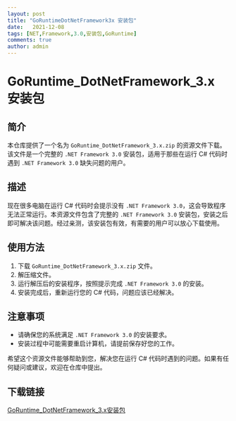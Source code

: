 ```yaml
---
layout: post
title: "GoRuntimeDotNetFramework3x 安装包"
date:   2021-12-08
tags: [NET,Framework,3.0,安装包,GoRuntime]
comments: true
author: admin
---
```

# GoRuntime_DotNetFramework_3.x 安装包

## 简介
本仓库提供了一个名为 `GoRuntime_DotNetFramework_3.x.zip` 的资源文件下载。该文件是一个完整的 `.NET Framework 3.0` 安装包，适用于那些在运行 C# 代码时遇到 `.NET Framework 3.0` 缺失问题的用户。

## 描述
现在很多电脑在运行 C# 代码时会提示没有 `.NET Framework 3.0`，这会导致程序无法正常运行。本资源文件包含了完整的 `.NET Framework 3.0` 安装包，安装之后即可解决该问题。经过亲测，该安装包有效，有需要的用户可以放心下载使用。

## 使用方法
1. 下载 `GoRuntime_DotNetFramework_3.x.zip` 文件。
2. 解压缩文件。
3. 运行解压后的安装程序，按照提示完成 `.NET Framework 3.0` 的安装。
4. 安装完成后，重新运行您的 C# 代码，问题应该已经解决。

## 注意事项
- 请确保您的系统满足 `.NET Framework 3.0` 的安装要求。
- 安装过程中可能需要重启计算机，请提前保存好您的工作。

希望这个资源文件能够帮助到您，解决您在运行 C# 代码时遇到的问题。如果有任何疑问或建议，欢迎在仓库中提出。

## 下载链接

[GoRuntime_DotNetFramework_3.x安装包](https://pan.quark.cn/s/0ad63a849b1a)